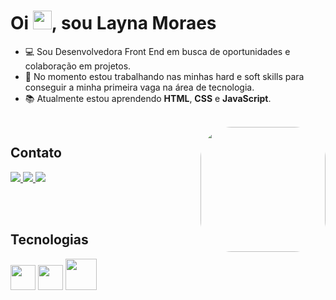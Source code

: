 # Oi <img height="30px" src="https://raw.githubusercontent.com/kaueMarques/kaueMarques/master/hi.gif">, sou Layna Moraes

<ul>
  <li>
    💻 Sou Desenvolvedora Front End em busca de oportunidades e colaboração em projetos.
  </li>
  
  <li>
    💪 No momento estou trabalhando nas minhas hard e soft skills para conseguir a minha primeira vaga na área de tecnologia.
  </li>
  
  <li>
    📚 Atualmente estou aprendendo <strong>HTML</strong>, <strong>CSS</strong> e <strong>JavaScript</strong>.
  </li>
</ul>

<br>

<img align="right" height="200" style="border-radius:50px;" src="https://uc906bb5265cf16289629467719e.previews.dropboxusercontent.com/p/thumb/ABrQn66Jxvujj5xoS4ADjCyHyb4Xjpo_bsX5wewzBzZDCyGCY0KBY1rQNg-_Jvwu_4eWz6aAMfYBy1jKdo-V_O2XXW4ej88JRy25Z3s_bsSRJbV0dElIloisxN8PWMfDMfY8DGNSR4MGsp6K1qX9ql1VJJZyxIX9L0pvBnl_MmQYviA-EJvEdahGUZSQPxNQUJDx1vq5pxOfhUrSixIx65PczEnbn4ENQd3snv5TV07fQiec0uO2hoGLz-xexOwiUEq9A--3hKKdgrubEe4HbVqL8QzTbiXkv8gaxJa-dwE7y8uzay02aujjs68kI4T6ARt9qE47dAtf1YaRj9RKQ_K1tIoDFyAEBnJc6ygSz9d-PnvjFTq6brnSMJ6M7tMtCWOOW2VexmBgJwZR3wRfaRUR/p.gif">


## Contato
<a href="https://www.linkedin.com/in/layna-moraes-92302b23b/" target="_blank">
<img src="https://img.shields.io/badge/LinkedIn-0077B5?style=for-the-badge&logo=linkedin&logoColor=white">
</a>

<a href="https://www.instagram.com/laynamoraaes/" target="_blank">
<img src="https://img.shields.io/badge/Instagram-E4405F?style=for-the-badge&logo=instagram&logoColor=white">
</a>

<a href="https://wa.me/5598987533525" target="_blank">
<img src="https://img.shields.io/badge/WhatsApp-25D366?style=for-the-badge&logo=whatsapp&logoColor=white">
</a>

<br><br>


## Tecnologias

<div style="display: inline_block">
  <img height="40" src="https://cdn.jsdelivr.net/gh/devicons/devicon/icons/html5/html5-original.svg" />
  <img height="40" src="https://cdn.jsdelivr.net/gh/devicons/devicon/icons/javascript/javascript-original.svg" />
  <img height="50" src="https://cdn.jsdelivr.net/gh/devicons/devicon/icons/css3/css3-original-wordmark.svg" />
  
</div>



